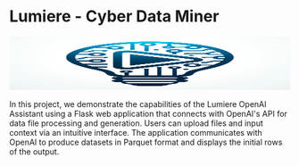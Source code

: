 # Lumiere - Cyber Data Miner

<img src="0473b9d2-1fb6-4418-a438-5b1162143474.png" alt="Banner" style="width: 100%; height: auto; max-height: 1in;">

In this project, we demonstrate the capabilities of the Lumiere OpenAI Assistant using a Flask web application that connects with OpenAI's API for data file processing and generation. Users can upload files and input context via an intuitive interface. The application communicates with OpenAI to produce datasets in Parquet format and displays the initial rows of the output.